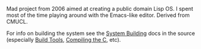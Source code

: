 Mad project from 2006 aimed at creating a public domain Lisp OS.  I spent most of the time playing around with the Emacs-like editor.  Derived from CMUCL.

For info on building the system see the [System Building](https://github.com/mattmundell/nightshade/blob/a01f22b5b88b0a72948e8daf295034b9d614b44f/src/code/build.lisp#L310) docs in the source (especially [Build Tools](https://github.com/mattmundell/nightshade/blob/a01f22b5b88b0a72948e8daf295034b9d614b44f/src/code/build.lisp#L283), [Compiling the C](https://github.com/mattmundell/nightshade/blob/a01f22b5b88b0a72948e8daf295034b9d614b44f/src/code/build.lisp#L310), etc).
